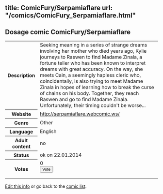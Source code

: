 title: ComicFury/Serpamiaflare
url: "/comics/ComicFury_Serpamiaflare.html"
---
Dosage comic ComicFury/Serpamiaflare
-----------------------------------------

<p id="msg"></p>
<script type="text/javascript">
if (window.location.search === '?edit_info_mail=sent_ok') {
  var elem = document.getElementById("msg");
  elem.innerHTML = 'Edited information sucessfully sent for review, which is usually done daily. Thanks!';
  elem.className = 'ok';
}
</script>
<table class="comicinfo">
<tr>
<th>Description</th><td>Seeking meaning in a series of strange dreams involving her mother who died years ago, Kylie journeys to Raswen to find Madame Zinala, a fortune teller who has been known to interpret dreams with great accuracy. On the way, she meets Cain, a seemingly hapless cleric who, coincidentally, is also trying to meet Madame Zinala in hopes of learning how to break the curse of chains on his body. Together, they reach Raswen and go to find Madame Zinala. Unfortunately, their timing couldn't be worse...</td>
</tr>
<tr>
<th>Website</th><td><a href="http://serpamiaflare.webcomic.ws/">http://serpamiaflare.webcomic.ws/</a></td>
</tr>
<tr>
<th>Genre</th><td>Other</td>
</tr>
<tr>
<th>Language</th><td>English</td>
</tr>
<tr>
<th>Adult content</th><td>no</td>
</tr>
<tr>
<th>Status</th><td>ok on 22.01.2014</td>
</tr>
<tr>
<th>Votes</th><td>0
<form action="http://gaecounter.appspot.com/count/" method="POST">
<input name="name" type="hidden" value="ComicFury_Serpamiaflare"/>
<input name="uid" type="hidden" id="voteuid" value=""/>
<input type="submit" value="Vote"/>
</form>
</td>
</tr>
</table>
<script type="text/javascript">
var ua = navigator.userAgent;
document.getElementById("voteuid").value = ua.replace(/[^a-zA-Z0-9\._:]/g , "_");;
</script>

[Edit this info](ComicFury_Serpamiaflare_edit.html) or go back to the [comic list](../comic-index.html).
